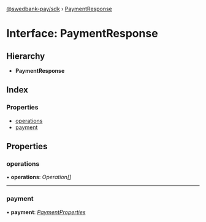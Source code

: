 [@swedbank-pay/sdk](../README.md) › [PaymentResponse](paymentresponse.md)

# Interface: PaymentResponse

## Hierarchy

* **PaymentResponse**

## Index

### Properties

* [operations](paymentresponse.md#operations)
* [payment](paymentresponse.md#payment)

## Properties

###  operations

• **operations**: *Operation[]*

___

###  payment

• **payment**: *[PaymentProperties](paymentproperties.md)*
